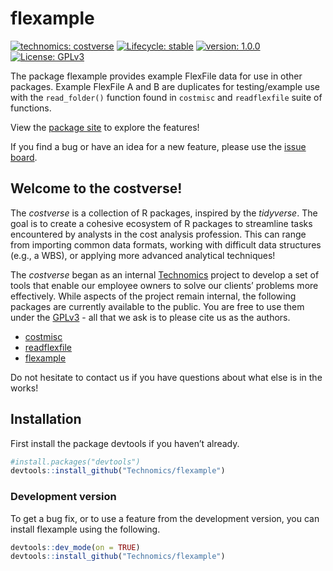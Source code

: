 
<!-- README.md is generated from README.Rmd. Please edit that file -->

# flexample

<!-- badges: start -->

[![technomics:
costverse](https://img.shields.io/badge/technomics-costverse-EAC435.svg)](https://github.com/technomics)
[![Lifecycle:
stable](https://img.shields.io/badge/lifecycle-stable-brightgreen.svg)](https://www.tidyverse.org/lifecycle/#stable)
[![version:
1.0.0](https://img.shields.io/badge/version-1.0.0-blue.svg)]()
[![License:
GPLv3](https://img.shields.io/badge/License-GPLv3-blue.svg)](https://opensource.org/licenses/GPL-3.0)
<!-- badges: end -->

The package flexample provides example FlexFile data for use in other
packages. Example FlexFile A and B are duplicates for testing/example
use with the `read_folder()` function found in `costmisc` and
`readflexfile` suite of functions.

View the [package site](https://technomics.github.com/flexample) to
explore the features\!

If you find a bug or have an idea for a new feature, please use the
[issue board](https://github.com/Technomics/flexample/issues).

## Welcome to the costverse\!

The *costverse* is a collection of R packages, inspired by the
*tidyverse*. The goal is to create a cohesive ecosystem of R packages to
streamline tasks encountered by analysts in the cost analysis
profession. This can range from importing common data formats, working
with difficult data structures (e.g., a WBS), or applying more advanced
analytical techniques\!

The *costverse* began as an internal
[Technomics](https://www.technomics.net/) project to develop a set of
tools that enable our employee owners to solve our clients’ problems
more effectively. While aspects of the project remain internal, the
following packages are currently available to the public. You are free
to use them under the
[GPLv3](https://www.gnu.org/licenses/gpl-3.0.en.html) - all that we ask
is to please cite us as the authors.

  - [costmisc](https://github.com/Technomics/costmisc/)
  - [readflexfile](https://github.com/Technomics/readflexfile/)
  - [flexample](https://github.com/Technomics/flexample/)

Do not hesitate to contact us if you have questions about what else is
in the works\!

## Installation

First install the package devtools if you haven’t already.

``` r
#install.packages("devtools")
devtools::install_github("Technomics/flexample")
```

### Development version

To get a bug fix, or to use a feature from the development version, you
can install flexample using the following.

``` r
devtools::dev_mode(on = TRUE)
devtools::install_github("Technomics/flexample")
```
